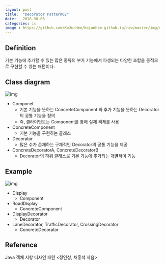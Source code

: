 ```yaml
---
layout: post
title:  "Decorator Pattern02"
date:   2018-06-06
categories: cs
image : https://github.com/KoJunHee/kojunhee.github.io/raw/master/img/cs_img.jpg
---
```


## Definition

기본 기능에 추가할 수 있는 많은 종류의 부가 기능에서 파생되는 다양한 조합을 동적으로 구현할 수 있는 패턴이다.

## Class diagram

![img](https://github.com/KoJunHee/kojunhee.github.io/raw/master/img/dec01.png) 

- Componet
  - 기본 기능을 뜻하는 ConcreteComponent 와 추가 기능을 뜻하는 Decorator의 공통 기능을 정의
  - 즉, 클라이언트는 Component를 통해 실제 객체를 사용
- ConcreteComponent
  - 기본 기능을 구현하는 클래스
- Decorator
  - 많은 수가 존재하는 구체적인 Decorator의 공통 기능을 제공
- ConcreteDecoratorA, ConcreteDecoratorB
  - Decorator의 하위 클래스로 기본 기능에 추가되는 개별적이 기능

## Example

![img](https://github.com/KoJunHee/kojunhee.github.io/raw/master/img/dec02.png)

- Display
  - Component
- RoadDisplay
  - ConcreteComponent
- DisplayDecorator
  - Decorator
- LaneDecorator, TrafficDecorator, CrossingDecorator
  - ConcreteDecorator

## Reference

Java 객체 지향 디자인 패턴 <정인상, 채흥석 지음>
